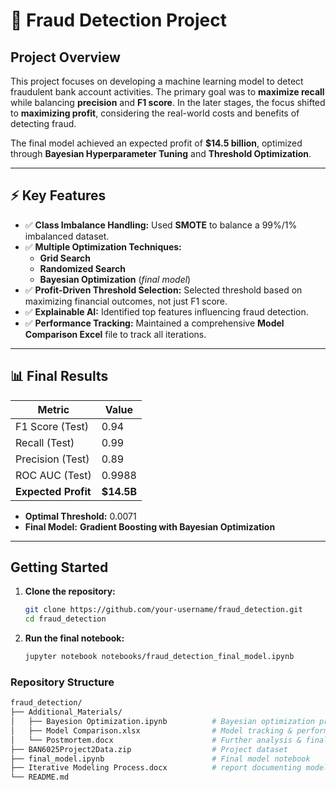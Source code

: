# 🏦 Fraud Detection Project

## **Project Overview**
This project focuses on developing a machine learning model to detect fraudulent bank account activities. The primary goal was to **maximize recall** while balancing **precision** and **F1 score**. In the later stages, the focus shifted to **maximizing profit**, considering the real-world costs and benefits of detecting fraud.

The final model achieved an expected profit of **$14.5 billion**, optimized through **Bayesian Hyperparameter Tuning** and **Threshold Optimization**.

---

## ⚡ **Key Features**
- ✅ **Class Imbalance Handling:** Used **SMOTE** to balance a 99%/1% imbalanced dataset.
- ✅ **Multiple Optimization Techniques:** 
  - **Grid Search**
  - **Randomized Search**
  - **Bayesian Optimization** (*final model*)
- ✅ **Profit-Driven Threshold Selection:** Selected threshold based on maximizing financial outcomes, not just F1 score.
- ✅ **Explainable AI:** Identified top features influencing fraud detection.
- ✅ **Performance Tracking:** Maintained a comprehensive **Model Comparison Excel** file to track all iterations.

---

## 📊 **Final Results**
| **Metric**        | **Value**    |
|-------------------|--------------|
| F1 Score (Test)    | 0.94         |
| Recall (Test)      | 0.99         |
| Precision (Test)   | 0.89         |
| ROC AUC (Test)     | 0.9988       |
| **Expected Profit**| **$14.5B**   |

- **Optimal Threshold:** 0.0071
- **Final Model:** **Gradient Boosting with Bayesian Optimization**

---

## **Getting Started**
1. **Clone the repository:**
   ```bash
   git clone https://github.com/your-username/fraud_detection.git
   cd fraud_detection
2. **Run the final notebook:**
   ```bash
   jupyter notebook notebooks/fraud_detection_final_model.ipynb

### **Repository Structure**
  ```bash
  fraud_detection/
├── Additional_Materials/
│   ├── Bayesion Optimization.ipynb          # Bayesian optimization process
│   ├── Model Comparison.xlsx                # Model tracking & performance metrics
│   └── Postmortem.docx                      # Further analysis & final thoughts
├── BAN6025Project2Data.zip                  # Project dataset
├── final_model.ipynb                        # Final model notebook
├── Iterative Modeling Process.docx          # report documenting modeling process
└── README.md                         


